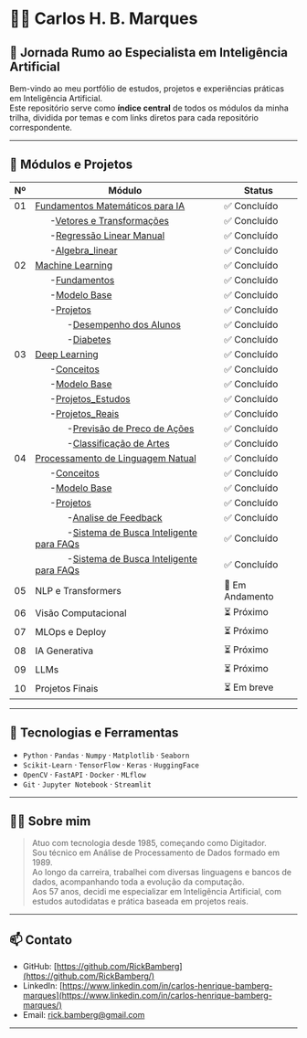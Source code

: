 # 👨‍💻 Carlos H. B. Marques  
## 🧭 Jornada Rumo ao Especialista em Inteligência Artificial

Bem-vindo ao meu portfólio de estudos, projetos e experiências práticas em Inteligência Artificial.  
Este repositório serve como **índice central** de todos os módulos da minha trilha, dividida por temas e com links diretos para cada repositório correspondente.

---

## 🚀 Módulos e Projetos

| Nº | Módulo                            | Status          |
|----|-----------------------------------|-----------------|
| 01 | [Fundamentos Matemáticos para IA](https://github.com/RickBamberg/EAI_01_Funtamentos_Matematica_para_IA) | ✅ Concluído | 
|    | &nbsp;&nbsp;&nbsp;&nbsp;&nbsp;&nbsp;-[Vetores e Transformações](https://github.com/RickBamberg/EAI_01_Funtamentos_Matematica_para_IA/tree/main/01_Vetores_e_Transformações) | ✅ Concluído | 
|    | &nbsp;&nbsp;&nbsp;&nbsp;&nbsp;&nbsp;-[Regressão Linear Manual](https://github.com/RickBamberg/EAI_01_Funtamentos_Matematica_para_IA/tree/main/02_Regressão_Linear_Manual) | ✅ Concluído | 
|    | &nbsp;&nbsp;&nbsp;&nbsp;&nbsp;&nbsp;-[Algebra_linear](https://github.com/RickBamberg/EAI_01_Funtamentos_Matematica_para_IA/tree/main/03_Algebra_linear) | ✅ Concluído | 
| 02 | [Machine Learning](https://github.com/RickBamberg/EAI_02_Machine_learning) | ✅ Concluído | 
|    | &nbsp;&nbsp;&nbsp;&nbsp;&nbsp;&nbsp;-[Fundamentos](https://github.com/RickBamberg/EAI_02_Machine_learning/tree/main/Fundamentos) | ✅ Concluído | 
|    | &nbsp;&nbsp;&nbsp;&nbsp;&nbsp;&nbsp;-[Modelo Base](https://github.com/RickBamberg/EAI_02_Machine_learning/tree/main/Modelo_Base) | ✅ Concluído | 
|    | &nbsp;&nbsp;&nbsp;&nbsp;&nbsp;&nbsp;-[Projetos](https://github.com/RickBamberg/EAI_02_Machine_learning/tree/main/Projetos) | ✅ Concluído | 
|    | &nbsp;&nbsp;&nbsp;&nbsp;&nbsp;&nbsp;&nbsp;&nbsp;&nbsp;&nbsp;&nbsp;&nbsp;&nbsp;-[Desempenho dos Alunos](https://github.com/RickBamberg/EAI_02_Machine_learning/tree/main/Projetos/Desempenho_dos_Alunos) | ✅ Concluído | 
|    | &nbsp;&nbsp;&nbsp;&nbsp;&nbsp;&nbsp;&nbsp;&nbsp;&nbsp;&nbsp;&nbsp;&nbsp;&nbsp;-[Diabetes](https://github.com/RickBamberg/EAI_02_Machine_learning/tree/main/Projetos/Diabetes) | ✅ Concluído | 
| 03 | [Deep Learning](https://github.com/RickBamberg/EAI_03_Deep_Learning) | ✅ Concluído | 
|    | &nbsp;&nbsp;&nbsp;&nbsp;&nbsp;&nbsp;-[Conceitos](https://github.com/RickBamberg/EAI_03_Deep_Learning/tree/main/Conceitos) | ✅ Concluído | 
|    | &nbsp;&nbsp;&nbsp;&nbsp;&nbsp;&nbsp;-[Modelo Base](https://github.com/RickBamberg/EAI_03_Deep_Learning/tree/main/Modelos_Base) | ✅ Concluído | 
|    | &nbsp;&nbsp;&nbsp;&nbsp;&nbsp;&nbsp;-[Projetos_Estudos](https://github.com/RickBamberg/EAI_03_Deep_Learning/tree/main/Projetos_Estudos) | ✅ Concluído | 
|    | &nbsp;&nbsp;&nbsp;&nbsp;&nbsp;&nbsp;-[Projetos_Reais](https://github.com/RickBamberg/EAI_03_Deep_Learning/tree/main/Projetos_Reais) | ✅ Concluído | 
|    | &nbsp;&nbsp;&nbsp;&nbsp;&nbsp;&nbsp;&nbsp;&nbsp;&nbsp;&nbsp;&nbsp;&nbsp;&nbsp;-[Previsão de Preco de Ações](https://github.com/RickBamberg/EAI_03_Deep_Learning/tree/main/Projetos_Reais/Previsao_Acoes) | ✅ Concluído | 
|    | &nbsp;&nbsp;&nbsp;&nbsp;&nbsp;&nbsp;&nbsp;&nbsp;&nbsp;&nbsp;&nbsp;&nbsp;&nbsp;-[Classificação de Artes](https://github.com/RickBamberg/EAI_03_Deep_Learning/tree/main/Projetos_Reais/ArtClassifier) | ✅ Concluído | 
| 04 | [Processamento de Linguagem Natual](https://github.com/RickBamberg/EAI_04_NLP_Classico) | ✅ Concluído | – |
|    | &nbsp;&nbsp;&nbsp;&nbsp;&nbsp;&nbsp;-[Conceitos](https://github.com/RickBamberg/EAI_04_NLP_Classico/tree/main/Fundamentos) | ✅ Concluído | 
|    | &nbsp;&nbsp;&nbsp;&nbsp;&nbsp;&nbsp;-[Modelo Base](https://github.com/RickBamberg/EAI_04_NLP_Classico/tree/main/Modelos_Base) | ✅ Concluído | 
|    | &nbsp;&nbsp;&nbsp;&nbsp;&nbsp;&nbsp;-[Projetos](https://github.com/RickBamberg/EAI_04_NLP_Classico/tree/main/Projetos) | ✅ Concluído | 
|    | &nbsp;&nbsp;&nbsp;&nbsp;&nbsp;&nbsp;&nbsp;&nbsp;&nbsp;&nbsp;&nbsp;&nbsp;&nbsp;-[Analise de Feedback](https://github.com/RickBamberg/EAI_04_NLP_Classico/tree/main/Projetos/Analise_de_Feedback) | ✅ Concluído | 
|    | &nbsp;&nbsp;&nbsp;&nbsp;&nbsp;&nbsp;&nbsp;&nbsp;&nbsp;&nbsp;&nbsp;&nbsp;&nbsp;-[Sistema de Busca Inteligente para FAQs](https://github.com/RickBamberg/EAI_04_NLP_Classico/tree/main/Projetos/Analise_de_Feedback) | ✅ Concluído | 
|    | &nbsp;&nbsp;&nbsp;&nbsp;&nbsp;&nbsp;&nbsp;&nbsp;&nbsp;&nbsp;&nbsp;&nbsp;&nbsp;-[Sistema de Busca Inteligente para FAQs](https://github.com/RickBamberg/EAI_04_NLP_Classico/tree/main/Projetos/Sistema_de_Busca_Inteligente_para_FAQs) | ✅ Concluído | 
| 05 | NLP e Transformers                | 🚧 Em Andamento | – |
| 06 | Visão Computacional               | ⏳ Próximo      | – |
| 07 | MLOps e Deploy                    | ⏳ Próximo      | – |
| 08 | IA Generativa                     | ⏳ Próximo      | – |
| 09 | LLMs                              | ⏳ Próximo      | – |
| 10 | Projetos Finais                   | ⏳ Em breve     | – |

---

## 🧠 Tecnologias e Ferramentas

- `Python` · `Pandas` · `Numpy` · `Matplotlib` · `Seaborn`
- `Scikit-Learn` · `TensorFlow` · `Keras` · `HuggingFace`
- `OpenCV` · `FastAPI` · `Docker` · `MLflow`
- `Git` · `Jupyter Notebook` · `Streamlit`

---

## 👨‍🔧 Sobre mim

> Atuo com tecnologia desde 1985, começando como Digitador.  
> Sou técnico em Análise de Processamento de Dados formado em 1989.  
> Ao longo da carreira, trabalhei com diversas linguagens e bancos de dados, acompanhando toda a evolução da computação.  
> Aos 57 anos, decidi me especializar em Inteligência Artificial, com estudos autodidatas e prática baseada em projetos reais.

---

## 📫 Contato

- GitHub: [https://github.com/RickBamberg](https://github.com/RickBamberg/)
- LinkedIn: [https://www.linkedin.com/in/carlos-henrique-bamberg-marques](https://www.linkedin.com/in/carlos-henrique-bamberg-marques/)
- Email: [rick.bamberg@gmail.com](mailto:rick.bamberg@gmail.com)

---

